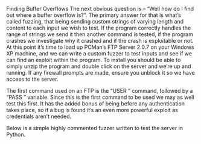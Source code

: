 Finding Buffer Overflows
The next obvious question is – “Well how do I find out where a buffer overflow is?”. The primary answer for that is what’s called fuzzing, that being sending custom strings of varying length and content to each input we wish to test. If the program correctly handles the range of strings we send it then another command is tested, if the program crashes we investigate why it crashed and if the crash is exploitable or not. At this point it’s time to load up PCMan’s FTP Server 2.0.7 on your Windows XP machine, and we can write a custom fuzzer to test inputs and see if we can find an exploit within the program. To install you should be able to simply unzip the program and double click on the server and we’re up and running. If any firewall prompts are made, ensure you unblock it so we have access to the server.

The first command used on an FTP is the “USER ” command, followed by a “PASS ” variable. Since this is the first command to be used we may as well test this first. It has the added bonus of being before any authentication takes place, so if a bug is found it’s an even more powerful exploit as credentials aren’t needed.

Below is a simple highly commented fuzzer written to test the server in Python.
